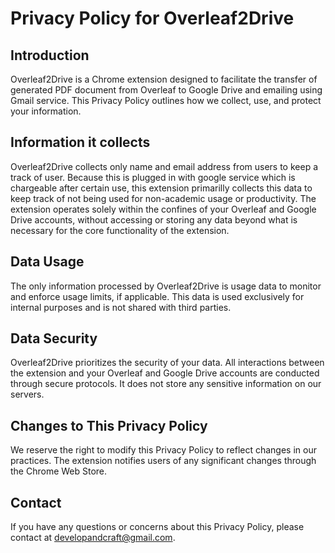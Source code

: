 
# Privacy Policy for Overleaf2Drive

## Introduction
Overleaf2Drive is a Chrome extension designed to facilitate the transfer of generated PDF document from Overleaf to Google Drive and emailing using Gmail service. This Privacy Policy outlines how we collect, use, and protect your information.

## Information it collects
Overleaf2Drive collects only name and email address from users to keep a track of user. Because this is plugged in with google service which is chargeable after certain use, this extension primarilly collects this data to keep track of not being used for non-academic usage or productivity. The extension operates solely within the confines of your Overleaf and Google Drive accounts, without accessing or storing any data beyond what is necessary for the core functionality of the extension.

## Data Usage
The only information processed by Overleaf2Drive is usage data to monitor and enforce usage limits, if applicable. This data is used exclusively for internal purposes and is not shared with third parties.

## Data Security
Overleaf2Drive prioritizes the security of your data. All interactions between the extension and your Overleaf and Google Drive accounts are conducted through secure protocols. It does not store any sensitive information on our servers.

## Changes to This Privacy Policy
We reserve the right to modify this Privacy Policy to reflect changes in our practices. The extension notifies users of any significant changes through the Chrome Web Store.

## Contact
If you have any questions or concerns about this Privacy Policy, please contact at developandcraft@gmail.com.

